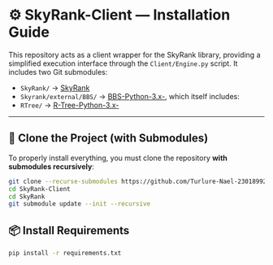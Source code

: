 # ⚙️ SkyRank-Client — Installation Guide

This repository acts as a client wrapper for the SkyRank library, providing a simplified execution interface through the `Client/Engine.py` script. It includes two Git submodules:

- `SkyRank/` → [SkyRank](https://github.com/Turlure-Nael-23018992/SkyRank.git)
- `Skyrank/external/BBS/` → [BBS-Python-3.x-](https://github.com/Turlure-Nael-23018992/BBS-Python-3.x-.git), which itself includes:
- `RTree/` → [R-Tree-Python-3.x-](https://github.com/Turlure-Nael-23018992/R-Tree-Python-3.x-.git)

---

## 🚀 Clone the Project (with Submodules)

To properly install everything, you must clone the repository **with submodules recursively**:

```bash
git clone --recurse-submodules https://github.com/Turlure-Nael-23018992/SkyRank-Client.git
cd SkyRank-Client
cd SkyRank
git submodule update --init --recursive
```

## 📦 Install Requirements
```bash
pip install -r requirements.txt
```
